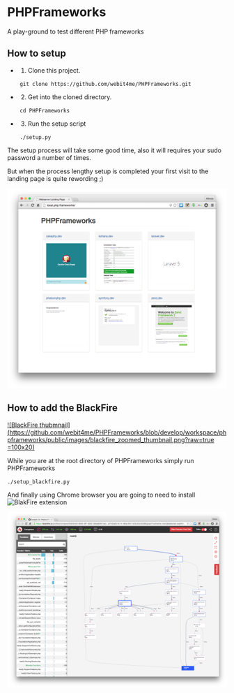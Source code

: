 # PHPFrameworks
A play-ground to test different PHP frameworks

How to setup
--------------

- 1. Clone this project.
```
	git clone https://github.com/webit4me/PHPFrameworks.git
```
- 2. Get into the cloned directory.
```
	cd PHPFrameworks
```
- 3. Run the setup script
```
	./setup.py
```

The setup process will take some good time, also it will requires your sudo password a number of times.

But when the process lengthy setup is completed your first visit to the landing page is quite rewording ;)

![PHPFrameworks landing page's screen-shot ](https://github.com/webit4me/PHPFrameworks/blob/develop/workspace/phpframeworks/public/images/php_frameworks.png)

How to add the BlackFire
------------------------

[![BlackFire thubmnail](https://github.com/webit4me/PHPFrameworks/blob/develop/workspace/phpframeworks/public/images/blackfire_zoomed_thumbnail.png?raw=true =100x20)](https://github.com/webit4me/PHPFrameworks/blob/develop/workspace/phpframeworks/public/images/blackfire_zoomed.png?raw=true)

While you are at the root directory of PHPFrameworks simply run PHPFrameworks

````
./setup_blackfire.py
````

And finally using Chrome browser you are going to need to install ![BlakFire extension](https://chrome.google.com/webstore/detail/blackfire-companion/miefikpgahefdbcgoiicnmpbeeomffld?hl=en)

![](https://github.com/webit4me/PHPFrameworks/blob/develop/workspace/phpframeworks/public/images/blackfire.png?raw=true)
